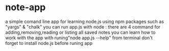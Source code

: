 # note-app
a simple comand line app for learning node.js using npm packages such as "yargs" & "chalk"
you can run app.js with node :
there are 4 command for adding,removing,reading or listing all saved notes 
you can learn how to work with the app with runing"node app.js --help" from terminal
don't forget to install node.js before runing app
